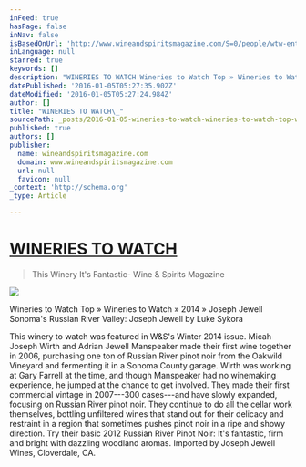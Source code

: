 ```yaml
---
inFeed: true
hasPage: false
inNav: false
isBasedOnUrl: 'http://www.wineandspiritsmagazine.com/S=0/people/wtw-entry/joseph-jewell'
inLanguage: null
starred: true
keywords: []
description: "WINERIES TO WATCH Wineries to Watch Top » Wineries to Watch » 2014 » Joseph Jewell    Sonoma’s Russian River Valley: Joseph Jewell by Luke Sykora \_\_\_luke_sykora"
datePublished: '2016-01-05T05:27:35.902Z'
dateModified: '2016-01-05T05:27:24.984Z'
author: []
title: "WINERIES TO WATCH\_"
sourcePath: _posts/2016-01-05-wineries-to-watch-wineries-to-watch-top-wineries-to-watch.md
published: true
authors: []
publisher:
  name: wineandspiritsmagazine.com
  domain: www.wineandspiritsmagazine.com
  url: null
  favicon: null
_context: 'http://schema.org'
_type: Article

---
```

# [WINERIES TO WATCH ][0]

> This Winery It's Fantastic- Wine & Spirits Magazine

![](https://the-grid-user-content.s3-us-west-2.amazonaws.com/76749a74-47ea-485f-a01b-c0f05dfe2e19.jpg)

Wineries to Watch Top » Wineries to Watch » 2014 » Joseph Jewell Sonoma's Russian River Valley: Joseph Jewell by Luke Sykora  

This winery to watch was featured in W&S's Winter 2014 issue. Micah Joseph Wirth and Adrian Jewell Manspeaker made their first wine together in 2006, purchasing one ton of Russian River pinot noir from the Oakwild Vineyard and fermenting it in a Sonoma County garage. Wirth was working at Gary Farrell at the time, and though Manspeaker had no winemaking experience, he jumped at the chance to get involved. They made their first commercial vintage in 2007---300 cases---and have slowly expanded, focusing on Russian River pinot noir. They continue to do all the cellar work themselves, bottling unfiltered wines that stand out for their delicacy and restraint in a region that sometimes pushes pinot noir in a ripe and showy direction. Try their basic 2012 Russian River Pinot Noir: It's fantastic, firm and bright with dazzling woodland aromas. Imported by Joseph Jewell Wines, Cloverdale, CA.

[0]: http://www.wineandspiritsmagazine.com/S=0/people/wtw-entry/joseph-jewell